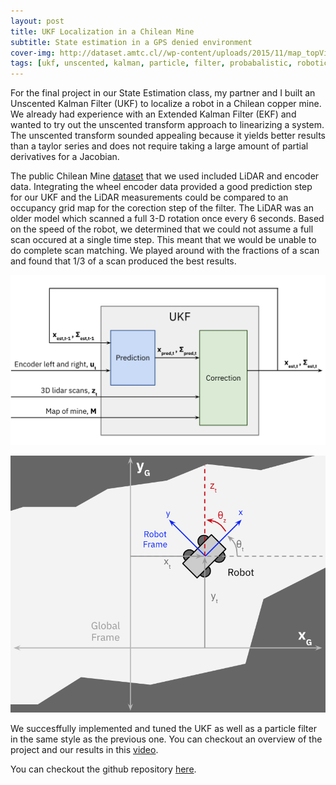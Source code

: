 ```yaml
---
layout: post
title: UKF Localization in a Chilean Mine
subtitle: State estimation in a GPS denied environment
cover-img: http://dataset.amtc.cl//wp-content/uploads/2015/11/map_topView.jpg
tags: [ukf, unscented, kalman, particle, filter, probabalistic, robotics, python, mining, autonomy]
---
```


For the final project in our State Estimation class, my partner and I built an Unscented Kalman Filter (UKF) to localize a robot in a Chilean copper mine. We already had experience with an Extended Kalman Filter (EKF) and wanted to try out the unscented transform approach to linearizing a system. The unscented transform sounded appealing because it yields better results than a taylor series and does not require taking a large amount of partial derivatives for a Jacobian. 

The public Chilean Mine [dataset](http://dataset.amtc.cl/) that we used included LiDAR and encoder data. Integrating the wheel encoder data provided a good prediction step for our UKF and the LiDAR measurements could be compared to an occupancy grid map for the corection step of the filter. The LiDAR was an older model which scanned a full 3-D rotation once every 6 seconds. Based on the speed of the robot, we determined that we could not assume a full scan occured at a single time step. This meant that we would be unable to do complete scan matching. We played around with the fractions of a scan and found that 1/3 of a scan produced the best results.  

![blockdiagram](/assets/img/blockdiagram_ukf.png)

![frames](/assets/img/frames_ukf.png)

We succesffully implemented and tuned the UKF as well as a particle filter in the same style as the previous one. You can checkout an overview of the project and our results in this [video](https://drive.google.com/file/d/1k3QqLXrcS_RzYz-ZXLEUlcOT1XIYHmOQ/view?fbclid=IwAR2GqxEaEmigm7xULgZvthxWwtrAehlxthN2FICuxIqEvpZ1Yj654uIkc70).

You can checkout the github repository [here](https://github.com/peterjohnsonhmc/E205/tree/master/Final%20Project).
